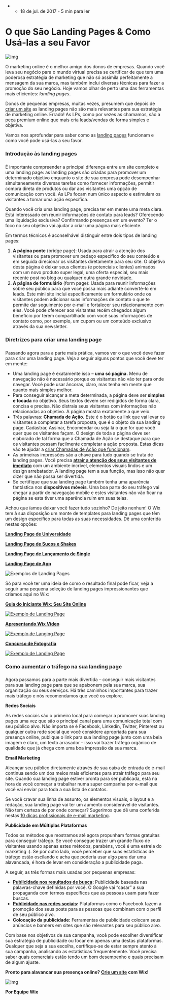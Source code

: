 - - 18 de jul. de 2017 - 5 min para ler

# O que São Landing Pages & Como Usá-las a seu Favor

![img](https://static.wixstatic.com/media/72c0b2_e0932b155b674842b4fe8b132a09a601~mv2.png/v1/fit/w_300,h_300,al_c,q_5/file.png)

 

O marketing online é o melhor amigo dos donos de empresas. Quando você leva seu negócio para o mundo virtual precisa se certificar de que tem uma poderosa estratégia de marketing que não só assimila perfeitamente a mensagem da sua marca, mas também inclui diversas técnicas para fazer a promoção do seu negócio. Hoje vamos olhar de perto uma das ferramentas mais eficientes: *landing pages*.

Donos de pequenas empresas, muitas vezes, presumem que depois de [criar um site](https://pt.wix.com/) as landing pages não são mais relevantes para sua estratégia de marketing online. Errado! As LPs, como por vezes as chamamos, são a peça premium online que mais cria leads/vendas de forma simples e objetiva.

Vamos nos aprofundar para saber como as [landing pages](https://pt.wix.com/blog/2019/12/como-criar-landing-page/) funcionam e como você pode usá-las a seu favor.

 

### Introdução às landing pages

###  

É importante compreender a principal diferença entre um site completo e uma landing page: as landing pages são criadas para promover um determinado objetivo enquanto o site de sua empresa pode desempenhar simultaneamente diversas tarefas como fornecer informações, permitir compra direta de produtos ou dar aos visitantes uma opção de comunicação com você. As LPs focam num único aspecto e estimulam os visitantes a tomar uma ação específica.

Quando você cria uma landing page, precisa ter em mente uma meta clara. Está interessado em reunir informações de contato para leads? Oferecendo uma liquidação exclusiva? Confirmando presenças em um evento? Ter o foco no seu objetivo vai ajudar a criar uma página mais eficiente.

Em termos técnicos é aconselhável distinguir entre dois tipos de landing pages:

1. **A página ponte** (bridge page): Usada para atrair a atenção dos visitantes ou para promover um pedaço específico do seu conteúdo e em seguida direcionar os visitantes diretamente para seu site. O objetivo desta página é deixar seus clientes (e potenciais clientes) animados com um novo produto super legal, uma oferta especial, seu mais recente post no blog ou qualquer outra grande novidade.
2. **A página de formulário** (form page): Usada para reunir informações sobre seu público para que você possa mais adiante convertê-lo em leads. Este mini site inclui especificamente um formulário onde os visitantes podem adicionar suas informações de contato o que te permite dar seguimento por e-mail e fortalecer seu relacionamento com eles. Você pode oferecer aos visitantes recém chegados algum benefício por terem compartilhado com você suas informações de contato como, por exemplo, um cupom ou um conteúdo exclusivo através da sua newsletter.

### Diretrizes para criar uma landing page

###  

Passando agora para a parte mais prática, vamos ver o que você deve fazer para criar uma landing page. Veja a seguir alguns pontos que você deve ter em mente:

- Uma landing page é exatamente isso – **uma só página.** Menu de navegação não é necessário porque os visitantes não vão ter para onde navegar. Você pode usar âncoras, claro, mas tenha em mente que quanto mais simples melhor.
- Para conseguir alcançar a meta determinada, a página deve ser **simples e focada** no objetivo. Seus textos devem ser redigidos de forma clara, concisa e precisa. Não distraia seus visitantes com informações não relacionadas ao objetivo. A página mostra exatamente a que veio.
- Três palavras: **Chamada de Ação.** Este é o botão ou link que vai levar os visitantes a completar a tarefa proposta, que é o objeto da sua landing page. Cadastrar, Assinar, Encomendar ou seja lá o que for que você quer que os visitantes façam. O design de toda a página deve ser elaborado de tal forma que a Chamada de Ação se destaque para que os visitantes possam facilmente completar a ação proposta. Estas dicas vão te ajudar a [criar Chamadas de Ação que funcionam](https://pt.wix.com/blog/2016/11/cta-como-criar-botoes-de-acao-que-geram-conversoes/).
- As primeiras impressões são a chave para tudo quando se trata de landing pages. Você precisa [**atrair a atenção dos seus visitantes de imediato**](https://pt.wix.com/blog/2017/04/8-incriveis-truques-de-design-para-atrair-a-atencao-dos-seus-visitantes/) com um ambiente incrível, elementos visuais lindos e um design arrebatador. A landing page tem a sua função, mas isso não quer dizer que não possa ser divertida.
- Se certifique que sua landing page também tenha uma aparência fantástica nos **dispositivos móveis**. Uma boa parte do seu tráfego vai chegar a partir de navegação mobile e estes visitantes não vão ficar na página se esta tiver uma aparência ruim em suas telas.

Achou que íamos deixar você fazer tudo sozinho? De jeito nenhum! O Wix tem à sua disposição um monte de templates para landing pages que têm um design específico para todas as suas necessidades. Dê uma conferida nestas opções:

[**Landing Page de Universidade**](https://pt.wix.com/website-template/view/html/1296#)

[**Landing Page de Sucos e Shakes**](https://pt.wix.com/website-template/view/html/1234#)

[**Landing Page de Lançamento de Single**](https://pt.wix.com/website-template/view/html/1052#)

[**Landing Page de App**](https://pt.wix.com/website-template/view/html/1218#)

![Exemplos de Landing Pages](https://static.wixstatic.com/media/72c0b2_c1e6de9de34a469ba6294c49d564afb1~mv2.png/v1/fit/w_300,h_300,al_c,q_5/file.png)

 

Só para você ter uma ideia de como o resultado final pode ficar, veja a seguir uma pequena seleção de landing pages impressionantes que criamos aqui no Wix:

 

[**Guia do Iniciante Wix: Seu Site Online**](https://www.wix.com/lp-lang/beginners-guide-pt)

[![Exemplo de Landing Page](https://static.wixstatic.com/media/72c0b2_959448ca4a164aef855f6c396822f41a~mv2.png/v1/fit/w_300,h_300,al_c,q_5/file.png)](https://www.wix.com/lp-lang/beginners-guide-pt)

 

[**Apresentando Wix Video**](https://www.wix.com/lp-lang/wix-video-pt)

[![Exemplo de Langing Page](https://static.wixstatic.com/media/72c0b2_eba09941b6f84547b792e03b9abb7088~mv2.png/v1/fit/w_300,h_300,al_c,q_5/file.png)](https://www.wix.com/lp-lang/wix-video-pt)

 

[**Concurso de Fotografia**](https://www.wix.com/wix-photography/dreamphoto-pt)

[![Exemplo de Landing Page](https://static.wixstatic.com/media/72c0b2_1ff1a229a45444aca37c045b18d91552~mv2.png/v1/fit/w_300,h_300,al_c,q_5/file.png)](https://www.wix.com/wix-photography/dreamphoto-pt)

 

### Como aumentar o tráfego na sua landing page

###  

Agora passamos para a parte mais divertida – conseguir mais visitantes para sua landing page para que se apaixonem pela sua marca, sua organização ou seus serviços. Há três caminhos importantes para trazer mais tráfego e nós recomendamos que você os explore.

**Redes Sociais**

As redes sociais são o primeiro local para começar a promover suas landing pages uma vez que são o principal canal para uma comunicação total com seu público alvo. Não importa se é Facebook, Linkedin, Twitter, Pinterest ou qualquer outra rede social que você considere apropriada para sua presença online, publique o link para sua landing page junto com uma bela imagem e claro, um texto arrasador – isso vai trazer tráfego orgânico de qualidade que já chega com uma boa impressão da sua marca.

**Email Marketing**

Alcançar seu público diretamente através de sua caixa de entrada de e-mail continua sendo um dos meios mais eficientes para atrair tráfego para seu site. Quando sua landing page estiver pronta para ser publicada, está na hora de você começar a trabalhar numa super campanha por e-mail que você vai enviar para toda a sua lista de contatos.

Se você cravar sua linha de assunto, os elementos visuais, o layout e a redação, sua landing page vai ter um aumento considerável de visitantes. Não tem certeza de por onde começar? Sugerimos que dê uma conferida nestas [10 dicas profissionais de e-mail marketing](https://pt.wix.com/blog/2017/06/10-dicas-profissionais-para-voce-dominar-o-email-marketing/).

**Publicidade em Múltiplas Plataformas**

Todos os métodos que mostramos até agora propunham formas gratuitas para conseguir tráfego. Se você consegue trazer um grande fluxo de visitantes usando apenas estes métodos, parabéns, você é uma estrela do marketing :). Se por outro lado, você perceber que suas estatísticas de tráfego estão oscilando e acha que poderia usar algo para dar uma alavancada, é hora de levar em consideração a publicidade paga.

A seguir, as três formas mais usadas por pequenas empresas:

- [**Publicidade nos resultados de busca**](https://pt.wix.com/blog/2017/01/ppc-para-iniciantes-guia-basico-de-publicidade-pague-por-clique/)**:** Publicidade baseada nas palavras-chave definidas por você. O Google vai “casar” a sua propaganda com termos específicos que as pessoas usam para fazer buscas.
- [**Publicidade nas redes sociais**](https://pt.wix.com/blog/2017/06/papo-com-o-especialista-sam-fala-sobre-publicidade-no-facebook/)**:** Plataformas como o Facebook fazem a promoção dos seus posts para as pessoas que combinam com o perfil de seu público alvo.
- **Colocação da publicidade:** Ferramentas de publicidade colocam seus anúncios e banners em sites que são relevantes para seu público alvo.

Com base nos objetivos de sua campanha, você pode escolher diversificar sua estratégia de publicidade ou focar em apenas uma destas plataformas. Qualquer que seja a sua escolha, certifique-se de estar sempre atento à sua campanha, analisando as estatísticas frequentemente. Você precisa saber quais comerciais estão tendo um bom desempenho e quais precisam de algum ajuste.

**Pronto para alavancar sua presença online?** [**Crie um site**](https://pt.wix.com/) **com Wix!**

![img](https://static.wixstatic.com/media/bb1bd6_4c7984990e5a44f3bdb4bd87dcaf215a~mv2.png/v1/fit/w_60,h_60,al_c,q_5/file.png)

**Por Equipe Wix**

 